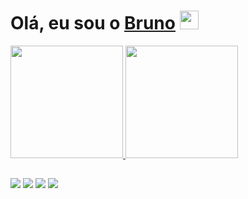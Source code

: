
 <h1>Olá, eu sou o  <a href="https://www.linkedin.com/in/bruno-batistabbf/">Bruno</a> <img src = "https://media.giphy.com/media/hvRJCLFzcasrR4ia7z/giphy.gif" width="30 px"> </h1>

 <div>
  <a href="https://github.com/brunobatistabbf">
  <img height="180em" src="https://github-readme-stats.vercel.app/api?username=brunobatistabbf&show_icons=true&theme=clean&include_all_commits=true&count_private=true"/>
  <img height="180em" src="https://github-readme-stats.vercel.app/api/top-langs/?username=brunobatistabbf&layout=compact&langs_count=7&theme=clean"/>
</div>

  ##
  <div> 
 <!-- <a href="https://www.youtube.com/channel/UCYs__hhi8p_INja7e_KXUwA/featured" target="_blank"><img src="https://img.shields.io/badge/YouTube-FF0000?style=for-the-badge&logo=youtube&logoColor=white" target="_blank"></a> -->
  <a href = "mailto:brunobatistaferreirabbf@gmail.com"><img src="https://img.shields.io/badge/-Gmail-%23333?style=for-the-badge&logo=gmail&logoColor=white" target="_blank"></a>
  <a href="https://www.linkedin.com/in/bruno-batistabbf/" target="_blank"><img src="https://img.shields.io/badge/-LinkedIn-%230077B5?style=for-the-badge&logo=linkedin&logoColor=white" target="_blank"></a> 
    <a href="https://brunobatistaoficial.medium.com/" target="_blank"><img src="https://img.shields.io/badge/Medium-12100E?style=for-the-badge&logo=medium&logoColor=white" target="_blank"></a>
     <a href="https://steamcommunity.com/id/bbatista/" target="_blank"><img src="https://img.shields.io/badge/Steam-000000?style=for-the-badge&logo=steam&logoColor=white" target="_blank"></a>
</div>
